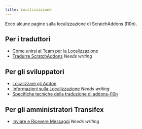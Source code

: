 ```yaml
---
title: Localizzazione
---
```


Ecco alcune pagine sulla localizzazione di ScratchAddons (l10n).

## Per i traduttori
- [Come unirsi al Team per la Localizzazione](joining-the-localization-team)
- [Tradurre ScratchAddons](translating-scratch-addons) _Needs writing_

## Per gli sviluppatori
- [Localizzare gli Addon](localizing-addons)
- [Informazioni sulla Localizzazione](localizing-background) _Needs writing_
- [Specifiche tecniche della traduzione di addons-l10n](https://github.com/ScratchAddons/ScratchAddons/blob/master/addons-l10n/README.md)

## Per gli amministratori Transifex
- [Inviare e Ricevere Messaggi](pushing-and-pulling-messages) _Needs writing_
